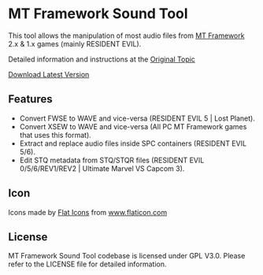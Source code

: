 MT Framework Sound Tool
=======================

This tool allows the manipulation of most audio files from [MT Framework](https://en.wikipedia.org/wiki/MT_Framework) 2.x & 1.x games (mainly RESIDENT EVIL).

Detailed information and instructions at the [Original Topic](https://residentevilmodding.boards.net/thread/15557/mt-framework-sound-tool)

[Download Latest Version](https://raw.githubusercontent.com/LuBuCake/MTF.SoundTool/main/MTF.SoundTool/MTF.SoundTool.Versioning/MTF.SoundTool/latest.zip)

## Features

* Convert FWSE to WAVE and vice-versa (RESIDENT EVIL 5 | Lost Planet).
* Convert XSEW to WAVE and vice-versa (All PC MT Framework games that uses this format).
* Extract and replace audio files inside SPC containers (RESIDENT EVIL 5/6).
* Edit STQ metadata from STQ/STQR files (RESIDENT EVIL 0/5/6/REV1/REV2 | Ultimate Marvel VS Capcom 3).

## Icon

<div>Icons made by <a href="https://www.flaticon.com/authors/flat-icons" title="Flat Icons">Flat Icons</a> from <a href="https://www.flaticon.com/" title="Flaticon">www.flaticon.com</a></div>

## License

MT Framework Sound Tool codebase is  licensed under GPL V3.0.
Please refer to the LICENSE file for detailed information.
